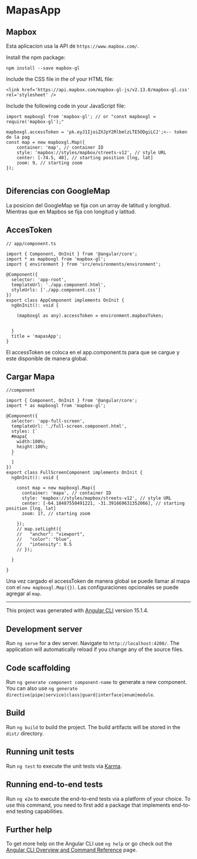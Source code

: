 # MapasApp

## Mapbox

Esta aplicacion usa la API de `https://www.mapbox.com/`.

Install the npm package:

```
npm install --save mapbox-gl
```

Include the CSS file in the <head> of your HTML file:

```
<link href='https://api.mapbox.com/mapbox-gl-js/v2.13.0/mapbox-gl.css' rel='stylesheet' />
```

Include the following code in your JavaScript file:

```
import mapboxgl from 'mapbox-gl'; // or "const mapboxgl = require('mapbox-gl');"

mapboxgl.accessToken = 'pk.eyJ1IjoiZXJpY2RlbmlzLTE5ODgiLCJ';<-- token de la pag
const map = new mapboxgl.Map({
    container: 'map', // container ID
    style: 'mapbox://styles/mapbox/streets-v12', // style URL
    center: [-74.5, 40], // starting position [lng, lat]
    zoom: 9, // starting zoom
});


```

## Diferencias con GoogleMap

La posicion del GoogleMap se fija con un array de latitud y longitud. Mientras que en Mapbos se fija con longitud y latitud.

## AccesToken

```
// app/component.ts

import { Component, OnInit } from '@angular/core';
import * as mapboxgl from 'mapbox-gl';
import { environment } from 'src/environments/environment';

@Component({
  selector: 'app-root',
  templateUrl: './app.component.html',
  styleUrls: ['./app.component.css']
})
export class AppComponent implements OnInit {
  ngOnInit(): void {

    (mapboxgl as any).accessToken = environment.mapboxToken;


  }
  title = 'mapasApp';
}

```

El accessToken se coloca en el app.component.ts para que se cargue y este disponible de manera global.

## Cargar Mapa

```
//component

import { Component, OnInit } from '@angular/core';
import * as mapboxgl from 'mapbox-gl';

@Component({
  selector: 'app-full-screen',
  templateUrl: './full-screen.component.html',
  styles: [`
  #mapa{
    width:100%;
    height:100%;
  }
  `
  ]
})
export class FullScreenComponent implements OnInit {
  ngOnInit(): void {

    const map = new mapboxgl.Map({
      container: 'mapa', // container ID
      style: 'mapbox://styles/mapbox/streets-v12', // style URL
      center: [-64.18487550491221, -31.391669631352066], // starting position [lng, lat]
      zoom: 17, // starting zoom

    });
    // map.setLight({
    //   "anchor": "viewport",
    //   "color": "blue",
    //   "intensity": 0.5
    // });

  }

}
```

Una vez cargado el accessToken de manera global se puede llamar al mapa con el `new mapboxgl.Map({})`.
Las configuraciones opcionales se puede agregar al `map`.

---

This project was generated with [Angular CLI](https://github.com/angular/angular-cli) version 15.1.4.

## Development server

Run `ng serve` for a dev server. Navigate to `http://localhost:4200/`. The application will automatically reload if you change any of the source files.

## Code scaffolding

Run `ng generate component component-name` to generate a new component. You can also use `ng generate directive|pipe|service|class|guard|interface|enum|module`.

## Build

Run `ng build` to build the project. The build artifacts will be stored in the `dist/` directory.

## Running unit tests

Run `ng test` to execute the unit tests via [Karma](https://karma-runner.github.io).

## Running end-to-end tests

Run `ng e2e` to execute the end-to-end tests via a platform of your choice. To use this command, you need to first add a package that implements end-to-end testing capabilities.

## Further help

To get more help on the Angular CLI use `ng help` or go check out the [Angular CLI Overview and Command Reference](https://angular.io/cli) page.
